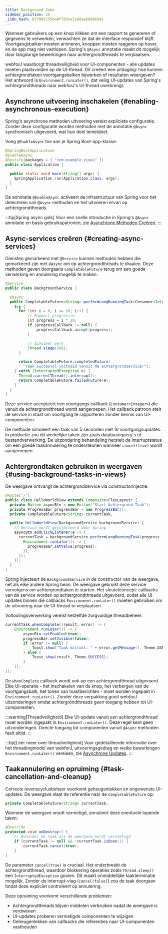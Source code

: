 ```yaml
---
title: Background Jobs
sidebar_position: 25
_i18n_hash: 6770951556a0f793ce218daeb686b581
---
```

Wanneer gebruikers op een knop klikken om een rapport te genereren of gegevens te verwerken, verwachten ze dat de interface responsief blijft. Voortgangsbalken moeten animeren, knoppen moeten reageren op hover, en de app mag niet vastlopen. Spring's `@Async` annotatie maakt dit mogelijk door langdurige bewerkingen naar achtergrondthreads te verplaatsen.

webforJ waarborgt threadveiligheid voor UI-componenten - alle updates moeten plaatsvinden op de UI-thread. Dit creëert een uitdaging: hoe kunnen achtergrondtaken voortgangsbalken bijwerken of resultaten weergeven? Het antwoord is `Environment.runLater()`, dat veilig UI-updates van Spring's achtergrondthreads naar webforJ's UI-thread overbrengt.

## Asynchrone uitvoering inschakelen {#enabling-asynchronous-execution}

Spring's asynchrone methoden uitvoering vereist expliciete configuratie. Zonder deze configuratie worden methoden met de annotatie `@Async` synchronisch uitgevoerd, wat hun doel tenietdoet.

Voeg `@EnableAsync` toe aan je Spring Boot-app-klasse:

```java {2}
@SpringBootApplication
@EnableAsync
@Routify(packages = { "com.example.views" })
public class Application {

  public static void main(String[] args) {
    SpringApplication.run(Application.class, args);
  }
}
```

De annotatie `@EnableAsync` activeert de infrastructuur van Spring voor het detecteren van `@Async` methoden en het uitvoeren ervan op achtergrondthreads.

:::tip[Spring async gids]
Voor een snelle introductie in Spring's `@Async` annotatie en basis gebruikspatronen, zie [Asynchrone Methoden Creëren](https://spring.io/guides/gs/async-method).
:::

## Async-services creëren {#creating-async-services}

Diensten gemarkeerd met `@Service` kunnen methoden hebben die gemarkeerd zijn met `@Async` om op achtergrondthreads te draaien. Deze methoden geven doorgaans `CompletableFuture` terug om een goede verwerking en annulering mogelijk te maken:

```java
@Service
public class BackgroundService {

  @Async
  public CompletableFuture<String> performLongRunningTask(Consumer<Integer> progressCallback) {
    try {
      for (int i = 0; i <= 10; i++) {
          // Rapport progressie
          int progress = i * 10;
          if (progressCallback != null) {
              progressCallback.accept(progress);
          }

          // Simuleer werk
          Thread.sleep(500);
      }

      return CompletableFuture.completedFuture(
        "Taak succesvol voltooid vanuit de achtergrondservice!");
    } catch (InterruptedException e) {
      Thread.currentThread().interrupt();
      return CompletableFuture.failedFuture(e);
    }
  }
}
```

Deze service accepteert een voortgangs callback (`Consumer<Integer>`) die vanuit de achtergrondthread wordt aangeroepen. Het callback patroon stelt de service in staat om voortgang te rapporteren zonder kennis van UI-componenten.

De methode simuleert een taak van 5 seconden met 10 voortgangsupdates. In productie zou dit werkelijke taken zijn zoals databasequery's of bestandverwerking. De uitzondering behandeling herstelt de interruptstatus om een goede taakannulering te ondersteunen wanneer `cancel(true)` wordt aangeroepen.

## Achtergrondtaken gebruiken in weergaven {#using-background-tasks-in-views}

De weergave ontvangt de achtergrondservice via constructorinjectie:

```java
@Route("/")
public class HelloWorldView extends Composite<FlexLayout> {
  private Button asyncBtn = new Button("Start Achtergrond Taak");
  private ProgressBar progressBar = new ProgressBar();
  private CompletableFuture<String> currentTask;

  public HelloWorldView(BackgroundService backgroundService) {
    // Service wordt geïnjecteerd door Spring
    asyncBtn.addClickListener(e -> {
      currentTask = backgroundService.performLongRunningTask(progress -> {
        Environment.runLater(() -> {
          progressBar.setValue(progress);
        });
      });
    });
  }
}
```

Spring injecteert de `BackgroundService` in de constructor van de weergave, net als elke andere Spring bean. De weergave gebruikt deze service vervolgens om achtergrondtaken te starten. Het sleutelconcept: callbacks van de service worden op achtergrondthreads uitgevoerd, zodat alle UI-updates binnen die callbacks `Environment.runLater()` moeten gebruiken om de uitvoering naar de UI-thread te verplaatsen.

Voltooiingsverwerking vereist hetzelfde zorgvuldige threadbeheer:

```java
currentTask.whenComplete((result, error) -> {
    Environment.runLater(() -> {
        asyncBtn.setEnabled(true);
        progressBar.setVisible(false);
        if (error != null) {
            Toast.show("Taak mislukt: " + error.getMessage(), Theme.DANGER);
        } else {
            Toast.show(result, Theme.SUCCESS);
        }
    });
});
```

De `whenComplete` callback wordt ook op een achtergrondthread uitgevoerd. Elke UI-operatie - het inschakelen van de knop, het verbergen van de voortgangsbalk, het tonen van toastberichten - moet worden ingepakt in `Environment.runLater()`. Zonder deze verpakking gooit webforJ uitzonderingen omdat achtergrondthreads geen toegang hebben tot UI-componenten.

:::warning[Threadveiligheid]
Elke UI-update vanuit een achtergrondthread moet worden ingepakt in `Environment.runLater()`. Deze regel kent geen uitzonderingen. Directe toegang tot componenten vanuit `@Async` methoden faalt altijd.
:::

:::tip[Leer meer over threadveiligheid]
Voor gedetailleerde informatie over het threadingmodel van webforJ, uitvoeringsgedrag en welke bewerkingen `Environment.runLater()` vereisen, zie [Asynchrone Updates](../../advanced/asynchronous-updates).
:::

## Taakannulering en opruiming {#task-cancellation-and-cleanup}

Correcte levenscyclusbeheer voorkomt geheugenlekken en ongewenste UI-updates. De weergave slaat de referentie naar de `CompletableFuture` op:

```java
private CompletableFuture<String> currentTask;
```

Wanneer de weergave wordt vernietigd, annuleert deze eventuele lopende taken:

```java
@Override
protected void onDestroy() {
    // Annuleer de taak als de weergave wordt vernietigd
    if (currentTask != null && !currentTask.isDone()) {
        currentTask.cancel(true);
    }
}
```

De parameter `cancel(true)` is cruciaal. Het onderbreekt de achtergrondthread, waardoor blokkering operaties zoals `Thread.sleep()` een `InterruptedException` gooien. Dit maakt onmiddellijke taakterminatie mogelijk. Zonder de interrupt-vlag (`cancel(false)`) zou de taak doorgaan totdat deze expliciet controleert op annulering.

Deze opruiming voorkomt verschillende problemen:
- Achtergrondthreads blijven middelen verbruiken nadat de weergave is verdwenen
- UI-updates proberen vernietigde componenten te wijzigen
- Geheugenlekken van callbacks die referenties naar UI-componenten vasthouden
